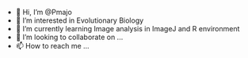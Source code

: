 - 👋 Hi, I’m @Pmajo
- 👀 I’m interested in Evolutionary Biology
- 🌱 I’m currently learning Image analysis in ImageJ and R environment
- 💞️ I’m looking to collaborate on ...
- 📫 How to reach me ...

<!---
Pmajo/Pmajo is a ✨ special ✨ repository because its `README.md` (this file) appears on your GitHub profile.
You can click the Preview link to take a look at your changes.
--->
